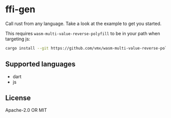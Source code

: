 # ffi-gen

Call rust from any language. Take a look at the example to get you started.

This requires `wasm-multi-value-reverse-polyfill` to be in your path when targeting js:

```sh
cargo install --git https://github.com/vmx/wasm-multi-value-reverse-polyfill --locked
```

## Supported languages

- dart
- js

## License
Apache-2.0 OR MIT
